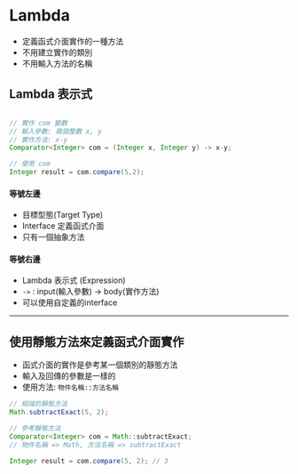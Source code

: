 # Lambda
- 定義函式介面實作的一種方法
- 不用建立實作的類別
- 不用輸入方法的名稱

## Lambda 表示式
```java  

// 實作 com 變數
// 輸入參數: 兩個整數 x, y
// 實作方法: x-y
Comparator<Integer> com = (Integer x, Integer y) -> x-y;

// 使用 com
Integer result = com.compare(5,2);
```

#### 等號左邊
- 目標型態(Target Type)
- Interface 定義函式介面
- 只有一個抽象方法

#### 等號右邊
- Lambda 表示式 (Expression)
- `->` : input(輸入參數) -> body(實作方法)
- 可以使用自定義的interface

---

## 使用靜態方法來定義函式介面實作
- 函式介面的實作是參考某一個類別的靜態方法
- 輸入及回傳的參數是一樣的
- 使用方法: `物件名稱::方法名稱`

```java
// 相減的靜態方法
Math.subtractExact(5, 2);

// 參考靜態方法
Comparator<Integer> com = Math::subtractExact;
// 物件名稱 => Math, 方法名稱 => subtractExact

Integer result = com.compare(5, 2); // 3
```
